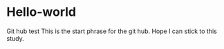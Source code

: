 # Hello-world
Git hub test
This is the start phrase for the git hub. Hope I can stick to this study. 
